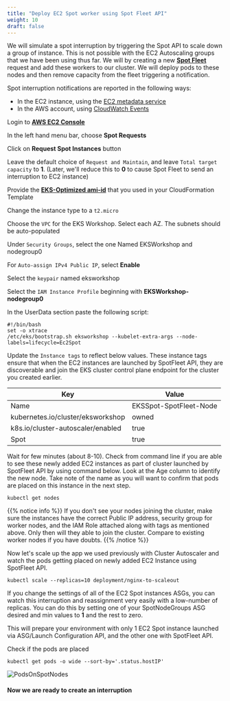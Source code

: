 ```yaml
---
title: "Deploy EC2 Spot worker using Spot Fleet API"
weight: 10
draft: false
---
```


We will simulate a spot interruption by triggering the Spot API to scale down a group of instance. This is not possible with the EC2 Autoscaling groups that we have been using thus far. We will by creating a new [**Spot Fleet**](https://docs.aws.amazon.com/cli/latest/reference/ec2/request-spot-fleet.html) request and add these workers to our cluster. We will deploy pods to these nodes and then remove capacity from the fleet triggering a notification.  

Spot interruption notifications are reported in the following ways:


 * In the EC2 instance, using the [EC2 metadata service](http://docs.aws.amazon.com/AWSEC2/latest/UserGuide/ec2-instance-metadata.html)
 * In the AWS account, using [CloudWatch Events](https://aws.amazon.com/about-aws/whats-new/2018/01/amazon-ec2-spot-two-minute-warning-is-now-available-via-amazon-cloudwatch-events/)


Login to [**AWS EC2 Console**](https://console.aws.amazon.com/ec2)

In the left hand menu bar, choose **Spot Requests**

<Screenshot>

Click on **Request Spot Instances** button

<Screenshot>

Leave the default choice of `Request and Maintain`, and leave `Total target capacity` to **1**. (Later, we'll reduce this to **0** to cause Spot Fleet to send an interruption to EC2 instance)

<Screenshot>

Provide the [**EKS-Optimized ami-id**](https://docs.aws.amazon.com/eks/latest/userguide/eks-optimized-ami.html) that you used in your CloudFormation Template

Change the instance type to a `t2.micro`

Choose the `VPC` for the EKS Workshop. Select each AZ. The subnets should be auto-populated

Under `Security Groups`, select the one Named EKSWorkshop and nodegroup0

For `Auto-assign IPv4 Public IP`, select **Enable**

Select the `keypair` named eksworkshop

Select the `IAM Instance Profile` beginning with **EKSWorkshop-nodegroup0**

In the UserData section paste the following script:
```
#!/bin/bash
set -o xtrace
/etc/eks/bootstrap.sh eksworkshop --kubelet-extra-args --node-labels=lifecycle=Ec2Spot
```

Update the `Instance tags` to reflect below values. These instance tags ensure that when the EC2 instances are launched by SpotFleet API, they are discoverable and join the EKS cluster control plane endpoint for the cluster you created earlier.

| Key | Value |
|-----------|-------|
| Name | EKSSpot-SpotFleet-Node |
| kubernetes.io/cluster/eksworkshop | owned |
| k8s.io/cluster-autoscaler/enabled | true | 
| Spot | true|

Wait for few minutes (about 8-10). Check from command line if you are able to see these newly added EC2 instances as part of cluster launched by SpotFleet API by using command below.  Look at the Age column to identify the new node. Take note of the name as you will want to confirm that pods are placed on this instance in the next step.

```
kubectl get nodes 
```
{{% notice info %}}
If you don't see your nodes joining the cluster, make sure the instances have the correct Public IP address, security group for worker nodes, and the IAM Role attached along with tags as mentioned above. Only then will they able to join the cluster. Compare to existing worker nodes if you have doubts.
{{% /notice %}}

Now let's scale up the app we used previously with Cluster Autoscaler and watch the pods getting placed on newly added EC2 Instance using SpotFleet API.
```
kubectl scale --replicas=10 deployment/nginx-to-scaleout
```

If you change the settings of all of the EC2 Spot instances ASGs, you can watch this interruption and reassignment very easily with a low-number of replicas. You can do this by setting one of your SpotNodeGroups ASG desired and min values to **1** and the rest to zero.

This will prepare your environment with only 1 EC2 Spot instance launched via ASG/Launch Configuration API, and the other one with SpotFleet API.

Check if the pods are placed
```
kubectl get pods -o wide --sort-by='.status.hostIP'
```

![PodsOnSpotNodes](/images/podsonspot.png)

#### Now we are ready to create an interruption